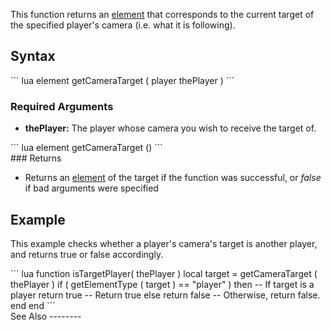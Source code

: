 This function returns an [element](/docs/element.md "wikilink") that corresponds to the current target of the specified player's camera (i.e. what it is following).

Syntax
------

<section class="server" name="Server" show="true">
``` lua
element getCameraTarget ( player thePlayer )
```

### Required Arguments

-   **thePlayer:** The player whose camera you wish to receive the target of.

</section>
<section class="client" name="Client" show="true">
``` lua
element getCameraTarget ()
```

</section>
### Returns

-   Returns an [element](/docs/element.md "wikilink") of the target if the function was successful, or *false* if bad arguments were specified

Example
-------

This example checks whether a player's camera's target is another player, and returns true or false accordingly.

<section class="server" name="Server script" show="true">
``` lua
function isTargetPlayer( thePlayer )
    local target = getCameraTarget ( thePlayer )
    if ( getElementType ( target ) == "player" ) then   -- If target is a player
        return true                                     -- Return true
    else
        return false                                    -- Otherwise, return false.
    end
end
```

</section>
See Also
--------
